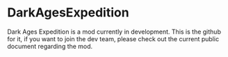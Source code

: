 # DarkAgesExpedition
 Dark Ages Expedition is a mod currently in development. This is the github for it, if you want to join the dev team, please check out the current public document regarding the mod.

